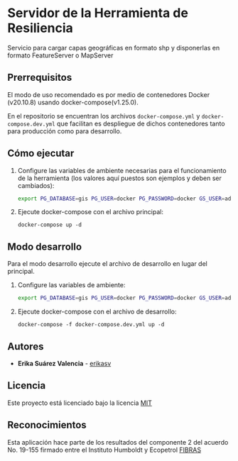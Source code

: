 # Servidor de la Herramienta de Resiliencia

Servicio para cargar capas geográficas en formato shp y disponerlas en formato FeatureServer o MapServer

## Prerrequisitos

El modo de uso recomendado es por medio de contenedores Docker (v20.10.8) usando docker-compose(v1.25.0).

En el repositorio se encuentran los archivos `docker-compose.yml` y `docker-compose.dev.yml` que facilitan es despliegue de dichos contenedores tanto para producción como para desarrollo.

## Cómo ejecutar

1. Configure las variables de ambiente necesarias para el funcionamiento de la herramienta (los valores aquí puestos son ejemplos y deben ser cambiados):
   ```sh
   export PG_DATABASE=gis PG_USER=docker PG_PASSWORD=docker GS_USER=admin GS_PASS=geoserver GS_DATA_DIR='../geoserver_data' MODEL_PASSWORD='model_password'
   ```
1. Ejecute docker-compose con el archivo principal:
   ```
   docker-compose up -d
   ```

## Modo desarrollo

Para el modo desarrollo ejecute el archivo de desarrollo en lugar del principal.

1. Configure las variables de ambiente:
   ```sh
   export PG_DATABASE=gis PG_USER=docker PG_PASSWORD=docker GS_USER=admin GS_PASS=geoserver GS_DATA_DIR='../geoserver_data' MODEL_PASSWORD='model_password'
   ```
1. Ejecute docker-compose con el archivo de desarrollo:
   ```
   docker-compose -f docker-compose.dev.yml up -d
   ```

## Autores

- **Erika Suárez Valencia** - [erikasv](https://github.com/erikasv)

## Licencia

Este proyecto está licenciado bajo la licencia [MIT](LICENSE)

## Reconocimientos

Esta aplicación hace parte de los resultados del componente 2 del acuerdo No. 19-155 firmado entre el Instituto Humboldt y Ecopetrol [FIBRAS](http://humboldt.org.co/fibras/componente2.html)
